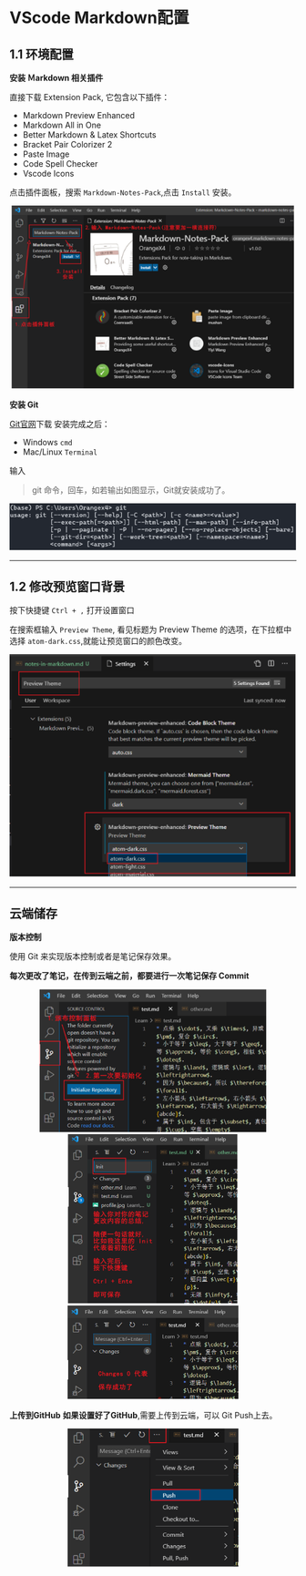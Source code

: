 
# VScode Markdown配置

## 1.1 环境配置

**安装 Ｍarkdown 相关插件**

直接下载 Extension Pack, 它包含以下插件：
* Markdown Preview Enhanced
* Markdown All in One
* Better Markdown & Latex Shortcuts
* Bracket Pair Colorizer 2
* Paste Image
* Code Spell Checker
* Vscode Icons

点击插件面板，搜索 ```Markdown-Notes-Pack```,点击 ```Install``` 安装。

<div align = center><img src="images/Screenshot from 2021-12-25 06-22-17.png" width=500></div>

**安装 Git**

[Git官网](https://git-scm.com/downloads)下载
安装完成之后：
*   Windows ```cmd```
*   Mac/Linux ```Terminal```

输入
> git
命令，回车，如若输出如图显示，Git就安装成功了。

<div align=center><img src="images/Screenshot from 2021-12-25 07-02-02.png"></div>

---

## 1.2 修改预览窗口背景

按下快捷键 ```Ctrl + ,``` 打开设置窗口

在搜索框输入 ```Preview Theme```, 看见标题为 Preview Theme 的选项，在下拉框中选择 ```atom-dark.css```,就能让预览窗口的颜色改变。

<div align = center ><img src="images/Screenshot from 2021-12-25 07-06-48.png"></div>

---

## 云端储存

**版本控制**

使用 Git 来实现版本控制或者是笔记保存效果。

**每次更改了笔记，在传到云端之前，都要进行一次笔记保存 Commit**

<div align = center ><img src="images/Screenshot from 2021-12-25 07-10-25.png" width = 400></div>
<div align = center ><img src="images/Screenshot from 2021-12-25 07-12-02.png" width = 300></div>
<div align = center ><img src="images/Screenshot from 2021-12-25 07-12-56.png" width = 300></div>

**上传到GitHub**
**如果设置好了GitHub**,需要上传到云端，可以 Git Push上去。

<div align = center ><img src="images/Screenshot from 2021-12-25 07-16-08.png" width = 300></div>


